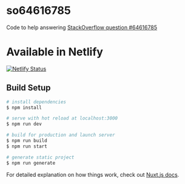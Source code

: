 # so64616785

Code to help answering [StackOverflow question #64616785](https://stackoverflow.com/a/64617922/28004)

# Available in Netlify

[![Netlify Status](https://api.netlify.com/api/v1/badges/2baa481c-df27-4c14-96da-b5f66ddb98f7/deploy-status)](https://app.netlify.com/sites/distracted-keller-a41f34/deploys)

## Build Setup

``` bash
# install dependencies
$ npm install

# serve with hot reload at localhost:3000
$ npm run dev

# build for production and launch server
$ npm run build
$ npm run start

# generate static project
$ npm run generate
```

For detailed explanation on how things work, check out [Nuxt.js docs](https://nuxtjs.org).
